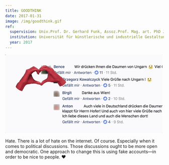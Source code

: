 ```yaml
---
title: GOODTHINK
date: 2017-01-31
image: /img/goodthink.gif
ref:
  supervision: Univ.Prof. Dr. Gerhard Funk, Assoz.Prof. Mag. art. PhD Joachim Smetschka
  institution: Universität für künstlerische und industrielle Gestaltung Linz
  year: 2017
---
```


![GOODTHINK](/img/goodthink.gif)

Hate. There is a lot of hate on the internet. Of course. Especially when it comes to political discussions. Those discussions ought to be more open and democratic. One approach to change this is using fake accounts—in order to be nice to people. ♥︎

